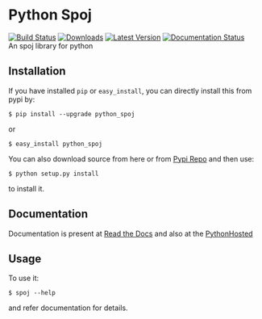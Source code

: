# Python Spoj
[![Build Status](https://travis-ci.org/DheerendraRathor/Python-Spoj.svg?branch=master)](https://travis-ci.org/DheerendraRathor/Python-Spoj)
[![Downloads](https://pypip.in/download/python_spoj/badge.svg)](https://pypi.python.org/pypi/python_spoj/)
[![Latest Version](https://pypip.in/version/python_spoj/badge.svg)](https://pypi.python.org/pypi/python_spoj/)
[![Documentation Status](https://readthedocs.org/projects/python-spoj/badge/?version=latest)](https://readthedocs.org/projects/python-spoj/?badge=latest)  
An spoj library for python


## Installation

If you have installed `pip` or `easy_install`, you can directly install this from pypi by:
    
    $ pip install --upgrade python_spoj

or

    $ easy_install python_spoj

You can also download source from here or from [Pypi Repo](https://pypi.python.org/pypi/python_spoj) and then use:

    $ python setup.py install

to install it.

## Documentation

Documentation is present at [Read the Docs](http://python-spoj.rtfd.org) and also at the [PythonHosted](https://pythonhosted.org/python_spoj/)

## Usage

To use it:

    $ spoj --help

and refer documentation for details.

